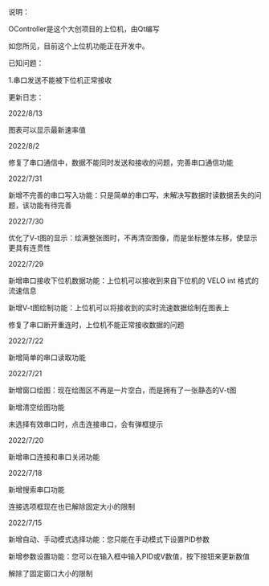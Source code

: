 说明：

OController是这个大创项目的上位机，由Qt编写

如您所见，目前这个上位机功能正在开发中。

已知问题：

1.串口发送不能被下位机正常接收

更新日志：

2022/8/13

图表可以显示最新速率值

2022/8/2

修复了串口通信中，数据不能同时发送和接收的问题，完善串口通信功能

2022/7/31

新增不完善的串口写入功能：只是简单的串口写，未解决写数据时读数据丢失的问题，该功能有待完善

2022/7/30

优化了V-t图的显示：绘满整张图时，不再清空图像，而是坐标整体左移，使显示更具有连贯性

2022/7/29

新增串口接收下位机数据功能：上位机可以接收到来自下位机的 VELO int 格式的流速信息

新增V-t图绘制功能：上位机可以将接收到的实时流速数据绘制在图表上

修复了串口断开重连时，上位机不能正常接收数据的问题

2022/7/22

新增简单的串口读取功能

2022/7/21

新增窗口绘图：现在绘图区不再是一片空白，而是拥有了一张静态的V-t图

新增清空绘图功能

未选择有效串口时，点击连接串口，会有弹框提示

2022/7/20

新增串口连接和串口关闭功能

2022/7/18

新增搜索串口功能

连接选项框现在也已解除固定大小的限制


2022/7/15

新增自动、手动模式选择功能：您只能在手动模式下设置PID参数

新增参数设置功能：您可以在输入框中输入PID或V数值，按下按钮来更新数值

解除了固定窗口大小的限制
